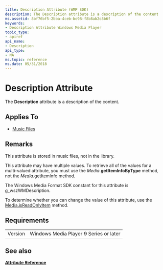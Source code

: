 ```yaml
---
title: Description Attribute (WMP SDK)
description: The Description attribute is a description of the content.
ms.assetid: 8bf76bf5-2bba-4ceb-bc98-f8b8ab2c8b6f
keywords:
- Description Attribute Windows Media Player
topic_type:
- apiref
api_name:
- Description
api_type:
- NA
ms.topic: reference
ms.date: 05/31/2018
---
```


# Description Attribute

The **Description** attribute is a description of the content.

## Applies To

-   [Music Files](music-file-attributes.md)

## Remarks

This attribute is stored in music files, not in the library.

This attribute may have multiple values. To retrieve all of the values for a multi-valued attribute, you must use the *Media*.**getItemInfoByType** method, not the *Media*.getItemInfo method.

The Windows Media Format SDK constant for this attribute is g\_wszWMDescription.

To determine whether you can change the value of this attribute, use the [Media.isReadOnlyItem](media-isreadonlyitem.md) method.

## Requirements



|                    |                                                   |
|--------------------|---------------------------------------------------|
| Version<br/> | Windows Media Player 9 Series or later<br/> |



## See also

<dl> <dt>

[**Attribute Reference**](attribute-reference.md)
</dt> </dl>

 

 





